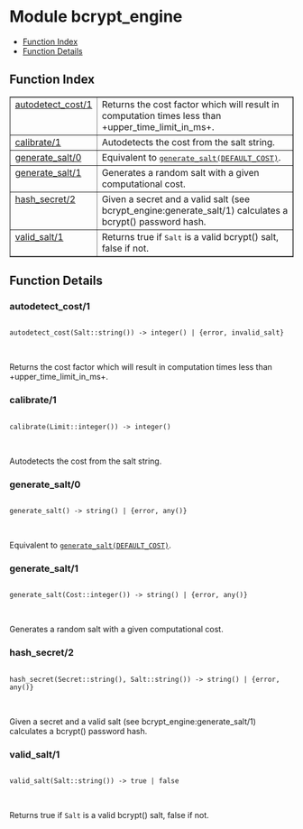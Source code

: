 

# Module bcrypt_engine #
* [Function Index](#index)
* [Function Details](#functions)


<a name="index"></a>

## Function Index ##


<table width="100%" border="1" cellspacing="0" cellpadding="2" summary="function index"><tr><td valign="top"><a href="#autodetect_cost-1">autodetect_cost/1</a></td><td>
Returns the cost factor which will result in computation times less than +upper_time_limit_in_ms+.</td></tr><tr><td valign="top"><a href="#calibrate-1">calibrate/1</a></td><td>
Autodetects the cost from the salt string.</td></tr><tr><td valign="top"><a href="#generate_salt-0">generate_salt/0</a></td><td>Equivalent to <a href="#generate_salt-1"><tt>generate_salt(DEFAULT_COST)</tt></a>.</td></tr><tr><td valign="top"><a href="#generate_salt-1">generate_salt/1</a></td><td>
Generates a random salt with a given computational cost.</td></tr><tr><td valign="top"><a href="#hash_secret-2">hash_secret/2</a></td><td>
Given a secret and a valid salt (see bcrypt_engine:generate_salt/1) calculates
a bcrypt() password hash.</td></tr><tr><td valign="top"><a href="#valid_salt-1">valid_salt/1</a></td><td>
Returns true if <tt>Salt</tt> is a valid bcrypt() salt, false if not.</td></tr></table>


<a name="functions"></a>

## Function Details ##

<a name="autodetect_cost-1"></a>

### autodetect_cost/1 ###


<pre><code>
autodetect_cost(Salt::string()) -&gt; integer() | {error, invalid_salt}
</code></pre>
<br />


Returns the cost factor which will result in computation times less than +upper_time_limit_in_ms+.
<a name="calibrate-1"></a>

### calibrate/1 ###


<pre><code>
calibrate(Limit::integer()) -&gt; integer()
</code></pre>
<br />


Autodetects the cost from the salt string.
<a name="generate_salt-0"></a>

### generate_salt/0 ###


<pre><code>
generate_salt() -&gt; string() | {error, any()}
</code></pre>
<br />

Equivalent to [`generate_salt(DEFAULT_COST)`](#generate_salt-1).
<a name="generate_salt-1"></a>

### generate_salt/1 ###


<pre><code>
generate_salt(Cost::integer()) -&gt; string() | {error, any()}
</code></pre>
<br />


Generates a random salt with a given computational cost.
<a name="hash_secret-2"></a>

### hash_secret/2 ###


<pre><code>
hash_secret(Secret::string(), Salt::string()) -&gt; string() | {error, any()}
</code></pre>
<br />


Given a secret and a valid salt (see bcrypt_engine:generate_salt/1) calculates
a bcrypt() password hash.
<a name="valid_salt-1"></a>

### valid_salt/1 ###


<pre><code>
valid_salt(Salt::string()) -&gt; true | false
</code></pre>
<br />


Returns true if `Salt` is a valid bcrypt() salt, false if not.
